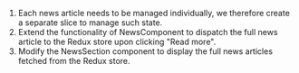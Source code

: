1. Each news article needs to be managed individually, we therefore create a separate slice to manage such state.
2. Extend the functionality of NewsComponent to dispatch the full news article to the Redux store upon clicking "Read more".
3. Modify the NewsSection component to display the full news articles fetched from the Redux store.
